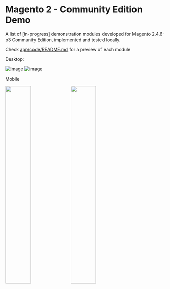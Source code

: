 # Magento 2 - Community Edition Demo

A list of [in-progress] demonstration modules developed for Magento 2.4.6-p3 Community Edition, implemented and tested locally.

Check <a href="https://github.com/lastralab/demo/blob/main/app/code/README.md">app/code/README.md</a> for a preview of each module

Desktop:

![image](https://github.com/lastralab/demo/assets/22894897/b17ab4f9-35c6-4084-9d43-6a97045a34c5)
![image](https://github.com/lastralab/demo/assets/22894897/8b4093cc-b128-439f-be46-9071409787a7)


Mobile

<img src="https://github.com/lastralab/demo/assets/22894897/88607695-5145-446c-a898-87143e92312e" style="width:40%;"/> 
<img src="https://github.com/lastralab/demo/assets/22894897/09480860-a9ad-42a9-b119-c9ef2cf50a33" style="width:40%;"/>


